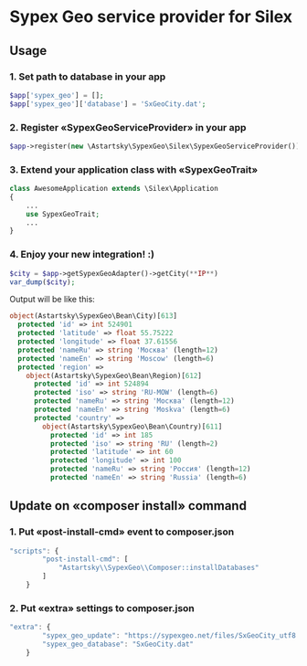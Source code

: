 Sypex Geo service provider for Silex
=========

Usage
--------------

### 1. Set path to database in your app ###

```php
$app['sypex_geo'] = [];
$app['sypex_geo']['database'] = 'SxGeoCity.dat';
```

### 2. Register «SypexGeoServiceProvider» in your app ###

```php
$app->register(new \Astartsky\SypexGeo\Silex\SypexGeoServiceProvider());
```

### 3. Extend your application class with «SypexGeoTrait» ###

```php
class AwesomeApplication extends \Silex\Application
{
    ...
    use SypexGeoTrait;
    ...
}
```

### 4. Enjoy your new integration! :) ###

```php
$city = $app->getSypexGeoAdapter()->getCity(**IP**)
var_dump($city);
```

Output will be like this: 

```php
object(Astartsky\SypexGeo\Bean\City)[613]
  protected 'id' => int 524901
  protected 'latitude' => float 55.75222
  protected 'longitude' => float 37.61556
  protected 'nameRu' => string 'Москва' (length=12)
  protected 'nameEn' => string 'Moscow' (length=6)
  protected 'region' => 
    object(Astartsky\SypexGeo\Bean\Region)[612]
      protected 'id' => int 524894
      protected 'iso' => string 'RU-MOW' (length=6)
      protected 'nameRu' => string 'Москва' (length=12)
      protected 'nameEn' => string 'Moskva' (length=6)
      protected 'country' => 
        object(Astartsky\SypexGeo\Bean\Country)[611]
          protected 'id' => int 185
          protected 'iso' => string 'RU' (length=2)
          protected 'latitude' => int 60
          protected 'longitude' => int 100
          protected 'nameRu' => string 'Россия' (length=12)
          protected 'nameEn' => string 'Russia' (length=6)
```

Update on «composer install» command
--------------

### 1. Put «post-install-cmd» event to composer.json ### 

```js
"scripts": {
        "post-install-cmd": [
            "Astartsky\\SypexGeo\\Composer::installDatabases"
        ]
    }
```

### 2. Put «extra» settings to composer.json ###

```js
"extra": {
        "sypex_geo_update": "https://sypexgeo.net/files/SxGeoCity_utf8.zip",
        "sypex_geo_database": "SxGeoCity.dat"
    }
```